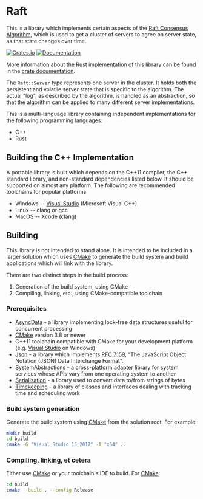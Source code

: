 # Raft

This is a library which implements certain aspects of the [Raft Consensus
Algorithm](https://raft.github.io/), which is used to get a cluster of servers
to agree on server state, as that state changes over time.

[![Crates.io](https://img.shields.io/crates/v/raft.svg)](https://crates.io/crates/raft)
[![Documentation](https://docs.rs/raft/badge.svg)][dox]

More information about the Rust implementation of this library can be found in
the [crate documentation][dox].

[dox]: https://docs.rs/raft

The `Raft::Server` type represents one server in the cluster.  It holds both
the persistent and volatile server state that is specific to the algorithm.
The actual "log", as described by the algorithm, is handled as an abstraction,
so that the algorithm can be applied to many different server implementations.

This is a multi-language library containing independent implementations
for the following programming languages:

* C++
* Rust

## Building the C++ Implementation

A portable library is built which depends on the C++11 compiler, the C++
standard library, and non-standard dependencies listed below.  It should be
supported on almost any platform.  The following are recommended toolchains for
popular platforms.

* Windows -- [Visual Studio](https://www.visualstudio.com/) (Microsoft Visual
  C++)
* Linux -- clang or gcc
* MacOS -- Xcode (clang)

## Building

This library is not intended to stand alone.  It is intended to be included in
a larger solution which uses [CMake](https://cmake.org/) to generate the build
system and build applications which will link with the library.

There are two distinct steps in the build process:

1. Generation of the build system, using CMake
2. Compiling, linking, etc., using CMake-compatible toolchain

### Prerequisites

* [AsyncData](https://github.com/rhymu8354/AsyncData.git) - a library
  implementing lock-free data structures useful for concurrent processing
* [CMake](https://cmake.org/) version 3.8 or newer
* C++11 toolchain compatible with CMake for your development platform (e.g.
  [Visual Studio](https://www.visualstudio.com/) on Windows)
* [Json](https://github.com/rhymu8354/Json.git) - a library which implements
  [RFC 7159](https://tools.ietf.org/html/rfc7159), "The JavaScript Object
  Notation (JSON) Data Interchange Format".
* [SystemAbstractions](https://github.com/rhymu8354/SystemAbstractions.git) - a
  cross-platform adapter library for system services whose APIs vary from one
  operating system to another
* [Serialization](https://github.com/rhymu8354/Serialization.git) - a library
  used to convert data to/from strings of bytes
* [Timekeeping](https://github.com/rhymu8354/Timekeeping.git) - a library
  of classes and interfaces dealing with tracking time and scheduling work

### Build system generation

Generate the build system using [CMake](https://cmake.org/) from the solution
root.  For example:

```bash
mkdir build
cd build
cmake -G "Visual Studio 15 2017" -A "x64" ..
```

### Compiling, linking, et cetera

Either use [CMake](https://cmake.org/) or your toolchain's IDE to build.
For [CMake](https://cmake.org/):

```bash
cd build
cmake --build . --config Release
```
